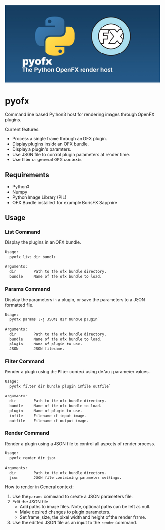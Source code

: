 ![pyofx](/docs/images/pyofx.jpg)

# pyofx
Command line based Python3 host for rendering images through OpenFX plugins.

Current features:
* Process a single frame through an OFX plugin.
* Display plugins inside an OFX bundle.
* Display a plugin's paramters.
* Use JSON file to control plugin parameters at render time.
* Use filter or general OFX contexts.

## Requirements

* Python3
* Numpy
* Python Image Library (PIL)
* OFX Bundle installed, for example BorisFX Sapphire

## Usage

### List Command
Display the plugins in an OFX bundle.
```
Usage:
  pyofx list dir bundle

Arguments:
  dir        Path to the ofx bundle directory.
  bundle     Name of the ofx bundle to load.
```

### Params Command
Display the parameters in a plugin, or save the parameters to a JSON formatted file. 
```
Usage:
  pyofx params [-j JSON] dir bundle plugin`
  
Arguments:
  dir        Path to the ofx bundle directory.
  bundle     Name of the ofx bundle to load.
  plugin     Name of plugin to use.
  JSON       JSON filename.
```

### Filter Command
Render a plugin using the Filter context using default parameter values.
```
Usage:
  pyofx filter dir bundle plugin infile outfile`
  
Arguments:
  dir        Path to the ofx bundle directory.
  bundle     Name of the ofx bundle to load.
  plugin     Name of plugin to use.
  infile     Filename of input image.
  outfile    Filename of output image.
```

### Render Command 
Render a plugin using a JSON file to control all aspects of render process. 
```
Usage:
  pyofx render dir json
  
Arguments:
  dir        Path to the ofx bundle directory.
  json       JSON file containing parameter settings.
```

How to render in General context:

1. Use the `params` command to create a JSON parameters file.
2. Edit the JSON file.
   - Add paths to image files. Note, optional paths can be left as null.
   - Make desired changes to plugin parameters.
   - Set frame_size, the pixel width and height of the render frame.
3. Use the editted JSON file as an input to the `render` command.
